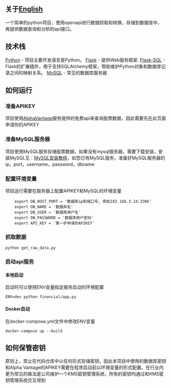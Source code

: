 ## 关于[English](./README.md)
一个简单的python项目，使用openapi进行数据抓取和转换，存储到数据库中，再提供数据查询和分析的api接口。


## 技术栈
[Python](https://www.python.org/) - 项目主要开发语言是Python。
[Flask](https://flask.palletsprojects.com/en/2.3.x/) - 提供Web服务框架.
[Flask-SQL](https://flask-sqlalchemy.palletsprojects.com/en/3.0.x/) - Flask的扩展插件，用于支持SQLAlchemy框架，帮助维护Python对象和数据库记录之间的映射关系。
[MySQL](https://dev.mysql.com/) - 常见的数据库服务器


## 如何运行
### 准备APIKEY
项目使用[AlphaVantage](https://www.alphavantage.co/documentation/)服务提供的免费api来查询股票数据，因此需要先在此页面申请你的APIKEY

### 准备MySQL服务器
项目使用MySQL服务存储股票数据，如果没有mysql服务器，需要下载安装，安装MySQL见：[MySQL安装教程](https://dev.mysql.com/doc/mysql-installation-excerpt/5.7/en/)，如您已有MySQL服务，准备好MySQL服务器的ip，port，username，password，dbname

### 配置环境变量
项目运行需要在服务器上配置APIKEY和MySQL的环境变量 
```
    export DB_HOST_PORT = '数据库ip和端口号, 例如192.168.3.14:3306'
    export DB_NAME = '数据库名'
    export DB_USER = '数据库用户名'
    export DB_PASSWORD = '数据库用户密码'
    export API_KEY = '第一步申请的APIKEY'
```

### 抓取数据 
```
python get_raw_data.py
```

### 启动api服务 
#### 本地启动 
启动时可以使用ENV变量指定服务启动的环境配置 
```
ENV=dev python financial/app.py
```

#### Docker启动
在docker-compose.yml文件中修改ENV变量 
```
docker-compose up --build
```


## 如何保管密钥
原则上，禁止在代码仓库中以任何形式存储密钥，因此本项目中使用的数据库密钥和Alpha Vantage的APIKEY需要在程序启动前以环境变量的形式配置。在行业内更为常见的做法是公司维护一个KMS密钥管理系统，所有的密钥均通过和KMS密钥管理系统交互得到
